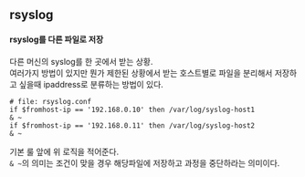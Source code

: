 rsyslog
-------

#### rsyslog를 다른 파일로 저장
다른 머신의 syslog를 한 곳에서 받는 상황. \
여러가지 방법이 있지만 뭔가 제한된 상황에서 받는 호스트별로 파일을 분리해서
저장하고 싶을때 ipaddress로 분류하는 방법이 있다.

```
# file: rsyslog.conf
if $fromhost-ip == '192.168.0.10' then /var/log/syslog-host1 
& ~
if $fromhost-ip == '192.168.0.11' then /var/log/syslog-host2 
& ~
```

기본 룰 앞에 위 로직을 적어준다.\
`& ~`의 의미는 조건이 맞을 경우 해당파일에 저장하고 과정을 중단하라는 의미이다.


